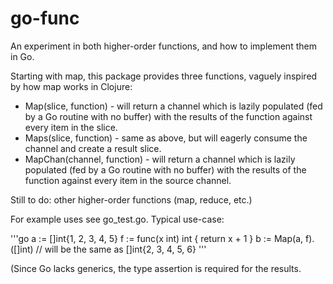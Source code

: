 go-func
=======
An experiment in both higher-order functions, and how to implement them in Go.

Starting with map, this package provides three functions, vaguely inspired by how map works in Clojure:

* Map(slice, function) - will return a channel which is lazily populated (fed by a Go routine with no buffer) with the results of the function against every item in the slice.
* Maps(slice, function) - same as above, but will eagerly consume the channel and create a result slice.
* MapChan(channel, function) - will return a channel which is lazily populated (fed by a Go routine with no buffer) with the results of the function against every item in the source channel.

Still to do: other higher-order functions (map, reduce, etc.)

For example uses see go_test.go.  Typical use-case:

'''go
a := []int{1, 2, 3, 4, 5}
f := func(x int) int {
  return x + 1
}
b := Map(a, f).([]int) // will be the same as []int{2, 3, 4, 5, 6}
'''

(Since Go lacks generics, the type assertion is required for the results.

